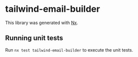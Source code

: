 # tailwind-email-builder

This library was generated with [Nx](https://nx.dev).

## Running unit tests

Run `nx test tailwind-email-builder` to execute the unit tests.
